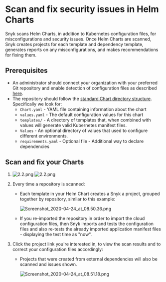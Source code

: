 # Scan and fix security issues in Helm Charts

Snyk scans Helm Charts, in addition to Kubernetes configuration files, for misconfigurations and security issues. Once Helm Charts are scanned, Snyk creates projects for each template and dependency template, generates reports on any misconfigurations, and makes recommendations for fixing them.

## Prerequisites

* An administrator should connect your organization with your preferred Git repository and enable detection of configuration files as described [here](https://support.snyk.io/hc/articles/360006402818#UUID-c1919782-6bfa-b84b-a638-3913cee39fc5).
* The repository should follow the [standard Chart directory structure](https://helm.sh/docs/topics/charts/#the-chart-file-structure). Specifically we look for:
  * `Chart.yaml` - YAML file containing information about the chart
  * `values.yaml` - The default configuration values for this chart
  * `templates/` - A directory of templates that, when combined with values will generate valid Kubernetes manifest files.
  * `Values` - An optional directory of values that used to configure different environments.
  * `requirements.yaml` - Optional file - Additional way to declare dependencies

## Scan and fix your Charts

1. ![2.2.png](https://support.snyk.io/hc/article_attachments/360010755737/2.2.png)
   ![2.2.png](https://support.snyk.io/hc/article_attachments/360010755737/2.2.png)

2. Every time a repository is scanned:
   * Each template in your Helm Chart creates a Snyk a project, grouped together by repository, similar to this example:

     ![Screenshot\_2020-04-24\_at\_08.50.36.png](https://support.snyk.io/hc/article_attachments/360007923577/Screenshot_2020-04-24_at_08.50.36.png)

   * If you re-imported the repository in order to import the cloud configuration files, then Snyk imports and tests the configuration files and also re-tests the already imported application manifest files - displaying the test time as "now".
3. Click the project link you're interested in, to view the scan results and to correct your configuration files accordingly:
   * Projects that were created from external dependencies will also be scanned and issues shown.

     ![Screenshot\_2020-04-24\_at\_08.51.18.png](https://support.snyk.io/hc/article_attachments/360008006638/Screenshot_2020-04-24_at_08.51.18.png)

